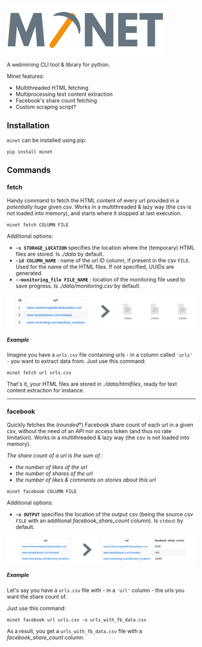 ![Minet](img/minet.png)

A webmining CLI tool & library for python.

Minet features:
- Multithreaded HTML fetching
- Multiprocessing text content extraction
- Facebook's share count fetching
- Custom scraping script?

## Installation

`minet` can be installed using pip:
```shell
pip install minet
```

## Commands

### fetch

Handy command to fetch the HTML content of every url provided in a *potentially huge* given csv.
Works in a multithreaded & lazy way (the csv is not loaded into memory), and starts where it stopped at last execution.

```shell
minet fetch COLUMN FILE
```
Additional options:
- **`-s STORAGE_LOCATION`** specifies the location where the (temporary) HTML files are stored.
  Is *./data* by default.
- **`-id COLUMN_NAME`** : name of the url ID column, if present in the csv `FILE`. Used for the name of the HTML files. 
    If not specified, UUIDs are generated. 
- **`--monitoring_file FILE_NAME`** : location of the monitoring file used to save progress.
    Is *./data/monitoring.csv* by default.

![Minet](img/fetch.png)

##### Example

Imagine you have a `urls.csv` file containing urls - in a column called `'urls'` - you want to extract data from. Just use this command:

```shell
minet fetch url urls.csv
```

That's it, your HTML files are stored in *./data/htmlfiles*, ready for text content extraction for instance.

---

### facebook

Quickly fetches the (*rounded**) Facebook share count of each url in a given csv, without the need of an API nor access token (and thus no rate limitation).
Works in a multithreaded & lazy way (the csv is not loaded into memory).

*The share count of a url is the sum of :*
- *the number of likes of the url*
- *the number of shares of the url*
- *the number of likes & comments on stories about this url*


```shell
minet facebook COLUMN FILE
```
Additional options:
- **`-o OUTPUT`** specifies the location of the output csv (being the source csv `FILE` with an additional *facebook_share_count* column).
    Is `stdout` by default.

![Minet](img/facebook.png)

##### Example

Let's say you have a `urls.csv` file with - in a `'url'` column - the urls you want the share count of.

Just use this command:

```shell
minet facebook url urls.csv -o urls_with_fb_data.csv
```

As a result, you get a `urls_with_fb_data.csv` file with a *facebook_share_count* column.

